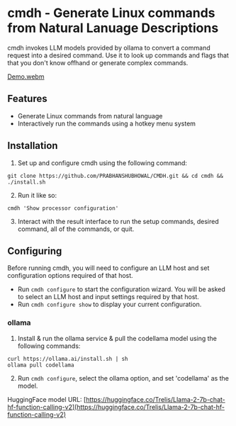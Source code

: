 # cmdh - Generate Linux commands from Natural Lanuage Descriptions

cmdh invokes LLM models provided by ollama to convert a command request into a desired command. Use it to look up commands and flags that that you don't know offhand or generate complex commands.

[Demo.webm](https://drive.google.com/file/d/1GJUrkXMdTuSmKj3V_JDujF7h8xm5OiZy/view?usp=sharing)

## Features

- Generate Linux commands from natural language
- Interactively run the commands using a hotkey menu system

## Installation

1. Set up and configure cmdh using the following command:
```
git clone https://github.com/PRABHANSHUBHOWAL/CMDH.git && cd cmdh && ./install.sh
```
2. Run it like so:
```
cmdh 'Show processor configuration'
```
3. Interact with the result interface to run the setup commands, desired command, all of the commands, or quit.

## Configuring

Before running cmdh, you will need to configure an LLM host and set configuration options required of that host.

- Run `cmdh configure` to start the configuration wizard. You will be asked to select an LLM host and input settings required by that host.
- Run `cmdh configure show` to display your current configuration.

### ollama

1. Install & run the ollama service & pull the codellama model using the following commands:
```
curl https://ollama.ai/install.sh | sh
ollama pull codellama
```
2. Run `cmdh configure`, select the ollama option, and set 'codellama' as the model.

HuggingFace model URL: [https://huggingface.co/Trelis/Llama-2-7b-chat-hf-function-calling-v2](https://huggingface.co/Trelis/Llama-2-7b-chat-hf-function-calling-v2)

